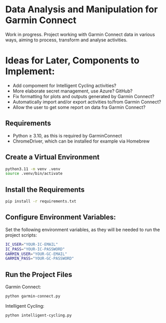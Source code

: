 # Data Analysis and Manipulation for Garmin Connect

Work in progress. Project working with Garmin Connect data in various ways, aiming to process, transform and analyse activities.

# Ideas for Later, Components to Implement:

- Add compoment for Intelligent Cycling activities?
- More elaborate secret management, use Azure? GitHub?
- Fix formatting for plots and outputs generated by Garmin Connect?
- Automatically import and/or export activities to/from Garmin Connect?
- Allow the user to get some report on data fra Garmin Connect?

## Requirements

- Python ≥ 3.10, as this is required by GarminConnect
- ChromeDriver, which can be installed for example via Homebrew

## Create a Virtual Environment

```bash
python3.11 -m venv .venv
source .venv/bin/activate
```

## Install the Requirements

```bash
pip install -r requirements.txt
```

## Configure Environment Variables:

Set the following environment variables, as they will be needed to run the project scripts:

```bash
IC_USER="YOUR-IC-EMAIL"
IC_PASS="YOUR-IC-PASSWORD"
GARMIN_USER="YOUR-GC-EMAIL"
GARMIN_PASS="YOUR-GC-PASSWORD"
```

## Run the Project Files

Garmin Connect:

```bash
python garmin-connect.py
```

Intelligent Cycling:

```bash
python intelligent-cycling.py
```
